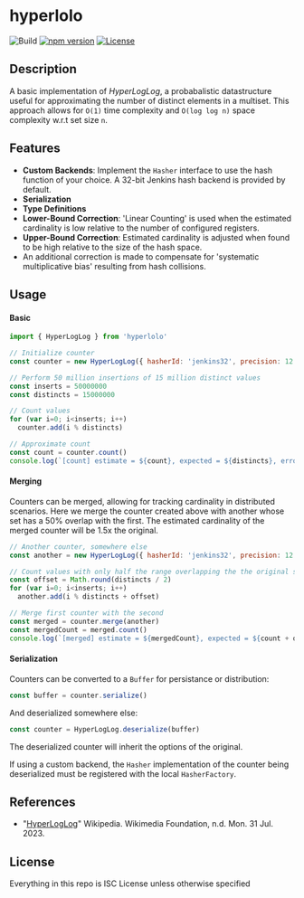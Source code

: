 # hyperlolo

![Build](https://github.com/wsiegenthaler/hyperlolo/actions/workflows/build.yml/badge.svg)
[![npm version](https://badge.fury.io/js/hyperlolo.svg)](https://www.npmjs.com/package/hyperlolo)
[![License](https://img.shields.io/badge/License-ISC-blue.svg)](https://opensource.org/licenses/ISC)

## Description

A basic implementation of *HyperLogLog*, a probabalistic datastructure useful for approximating the number of distinct elements in a multiset. This approach allows for `O(1)` time complexity and `O(log log n)` space complexity w.r.t set size `n`.

## Features

* **Custom Backends**: Implement the `Hasher` interface to use the hash function of your choice. A 32-bit Jenkins hash backend is provided by default.
* **Serialization**
* **Type Definitions**
* **Lower-Bound Correction**: 'Linear Counting' is used when the estimated cardinality is low relative to the number of configured registers.
* **Upper-Bound Correction**: Estimated cardinality is adjusted when found to be high relative to the size of the hash space.
* An additional correction is made to compensate for 'systematic multiplicative bias' resulting from hash collisions.

## Usage

#### Basic

```js
import { HyperLogLog } from 'hyperlolo'

// Initialize counter
const counter = new HyperLogLog({ hasherId: 'jenkins32', precision: 12 }) // 12-bit register index = 4096 registers

// Perform 50 million insertions of 15 million distinct values
const inserts = 50000000
const distincts = 15000000

// Count values
for (var i=0; i<inserts; i++)
  counter.add(i % distincts)

// Approximate count
const count = counter.count()
console.log(`[count] estimate = ${count}, expected = ${distincts}, error = ${count - distincts}`)
```

#### Merging

Counters can be merged, allowing for tracking cardinality in distributed scenarios. Here we merge the counter created above with another
whose set has a 50% overlap with the first. The estimated cardinality of the merged counter will be 1.5x the original.

```js
// Another counter, somewhere else
const another = new HyperLogLog({ hasherId: 'jenkins32', precision: 12 })

// Count values with only half the range overlapping the the original set
const offset = Math.round(distincts / 2)
for (var i=0; i<inserts; i++)
  another.add(i % distincts + offset)

// Merge first counter with the second
const merged = counter.merge(another)
const mergedCount = merged.count()
console.log(`[merged] estimate = ${mergedCount}, expected = ${count + offset}, error = ${mergedCount - count - offset}`)
```

#### Serialization

Counters can be converted to a `Buffer` for persistance or distribution:

```js
const buffer = counter.serialize()
```

And deserialized somewhere else:

```js
const counter = HyperLogLog.deserialize(buffer)
```

The deserialized counter will inherit the options of the original.

If using a custom backend, the `Hasher` implementation of the counter being deserialized must be registered with the local `HasherFactory`.

## References

* "[HyperLogLog](http://en.wikipedia.org/wiki/HyperLogLog)" Wikipedia. Wikimedia Foundation, n.d. Mon. 31 Jul. 2023.

## License

Everything in this repo is ISC License unless otherwise specified